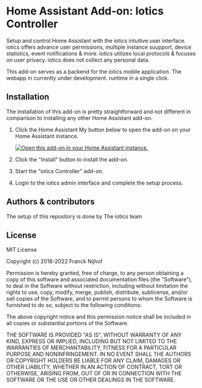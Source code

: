 # Home Assistant Add-on: Iotics Controller

Setup and control Home Assistant with the iotics intuitive user interface. iotics offers advance user permissions, multiple instance suupport, device statistics, event notifications & more. iotics utilizes local protocols & focuses on user privacy. iotics does not collect any personal data.

This add-on serves as a backend for the iotics mobile application. The webapp in currently under development.
runtime in a single click.

## Installation

The installation of this add-on is pretty straightforward and not different in
comparison to installing any other Home Assistant add-on.

1. Click the Home Assistant My button below to open the add-on on your Home
   Assistant instance.

   [![Open this add-on in your Home Assistant instance.][addon-badge]][addon]

1. Click the "Install" button to install the add-on.
1. Start the "iotics Controller" add-on.
1. Login to the iotics admin interface and complete the setup process.

## Authors & contributors

The setup of this repository is done by The iotics team

## License

MIT License

Copyright (c) 2018-2022 Franck Nijhof

Permission is hereby granted, free of charge, to any person obtaining a copy
of this software and associated documentation files (the "Software"), to deal
in the Software without restriction, including without limitation the rights
to use, copy, modify, merge, publish, distribute, sublicense, and/or sell
copies of the Software, and to permit persons to whom the Software is
furnished to do so, subject to the following conditions:

The above copyright notice and this permission notice shall be included in all
copies or substantial portions of the Software.

THE SOFTWARE IS PROVIDED "AS IS", WITHOUT WARRANTY OF ANY KIND, EXPRESS OR
IMPLIED, INCLUDING BUT NOT LIMITED TO THE WARRANTIES OF MERCHANTABILITY,
FITNESS FOR A PARTICULAR PURPOSE AND NONINFRINGEMENT. IN NO EVENT SHALL THE
AUTHORS OR COPYRIGHT HOLDERS BE LIABLE FOR ANY CLAIM, DAMAGES OR OTHER
LIABILITY, WHETHER IN AN ACTION OF CONTRACT, TORT OR OTHERWISE, ARISING FROM,
OUT OF OR IN CONNECTION WITH THE SOFTWARE OR THE USE OR OTHER DEALINGS IN THE
SOFTWARE.

[addon-badge]: https://my.home-assistant.io/badges/supervisor_addon.svg
[addon]: https://my.home-assistant.io/redirect/supervisor_addon/?repository_url=https%3A%2F%2Fgithub.com%2Fiotics-live%2Fiotics-Controller%2F&addon=iotics+Controller
[issue]: https://github.com/hassio-addons/addon-plex/issues
[reddit]: https://reddit.com/r/homeassistant


